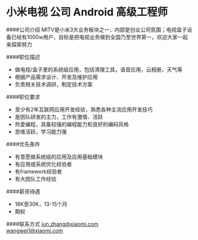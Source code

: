 小米电视 公司 Android 高级工程师
==========

####公司介绍
MITV是小米3大业务板块之一，内部是创业公司氛围；电视盒子设备已经有1000w用户，目标是把电视业务做到全国乃至世界第一，欢迎大家一起来探索努力

####职位描述
- 做电视/盒子里的系统级应用，包括清理工具，语音应用，云相册，天气等
- 根据产品需求设计、开发及维护应用
- 负责相关技术调研，制定技术方案

####职位要求
- 至少有2年互联网应用开发经验，熟悉各种主流应用开发技巧
- 是团队研发的主力，工作有激情、活跃
- 热爱编程，具备较强的编程能力和良好的编码风格
- 思维活跃，学习能力强

####优先条件
- 有意愿做系统级的应用及应用基础模块
- 有应用或系统优化经验者
- 有framework经验者
- 有大团队工作经验

####薪资待遇
- 18K至30K，13-15个月
- 期权

####联系方式
[jun.zhang@xiaomi.com](mailto:junzhang@xiaomi.com)  
[wangwei1@xiaomi.com](mailto:wangwei1@xiaomi.com)
